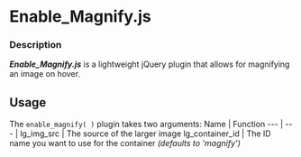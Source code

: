 # Enable_Magnify.js

### Description
**_Enable_Magnify.js_** is a lightweight jQuery plugin that allows for magnifying an image on hover.

## Usage
The `enable_magnify( )` plugin takes two arguments:
Name | Function
--- | --- |
lg_img_src | The source of the larger image
lg_container_id | The ID name you want to use for the container _(defaults to 'magnify')_